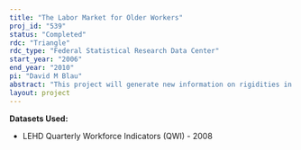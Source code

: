 ```yaml
---
title: "The Labor Market for Older Workers"
proj_id: "539"
status: "Completed"
rdc: "Triangle"
rdc_type: "Federal Statistical Research Data Center"
start_year: "2006"
end_year: "2010"
pi: "David M Blau"
abstract: "This project will generate new information on rigidities in the labor market for older workers by using rich longitudinal survey data on individuals matched to employment data on the firms that employ them. The individual data are from the Survey of Program Participation and the employer data are from the Longitudinal Employer-Household Dynamics files. The aims of this project are to address the following issues: (1) What accounts for differences in the age structure of employment across firms? Why do some firms employ a larger proportion of older workers than others, and why do some firms hire a larger share of older workers than others? Do differences in the age structure of employment across firms indicate the existence of labor market rigidities? (2) How does the age composition of employment and hiring in a firm affect hours worked and the rate of exit from the firm of older workers relative to younger workers, both to other firms and to nonemployment, controlling for the effects of worker characteristics? (3) What are the main factors responsible for rigidity in the labor market and its differential effects on older relative to younger workers? The main alter-native explanations that can be analyzed with matched worker-firm data are technology-based—fixed costs of hiring, training, and employment; team production considerations; costly monitoring of worker effort; and firm-specific human capital. These explanations can be studied with matched worker-firm data because technology is firm specific, even within industries. The project will address these questions by estimating regressions models explaining labor market transitions of workers as a function of the age distribution of employment in their firms, con-trolling for worker characteristics. The project will also estimate structural equilibrium models of the labor market intended to explain variation in the age structure of employment across firms."
layout: project
---
```


**Datasets Used:**

  - LEHD Quarterly Workforce Indicators (QWI) - 2008 

